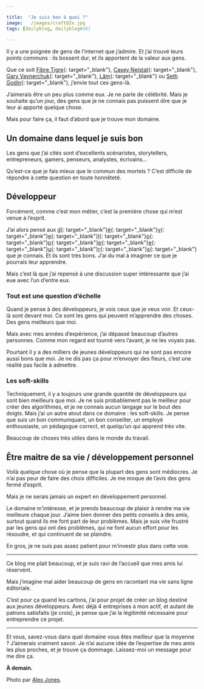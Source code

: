 ```yaml
---

title:  "Je suis bon à quoi ?"
image:   /images/craft@2x.jpg
tags: [dailyblog, dailyblog#26]
    
---
```


Il y a une poignée de gens de l’internet que j’admire. Et j’ai trouvé leurs points communs : ils bossent dur, et ils apportent de la valeur aux gens.

Que ce soit [Fibre Tigre](/merci-fibre-tigre){: target="_blank"}, [Casey Neistat](https://www.youtube.com/watch?v=WxfZkMm3wcg){: target="_blank"}, [Gary Vaynerchuk](https://www.youtube.com/user/GaryVaynerchuk){: target="_blank"}, [Lâm](http://lamhua.com){: target="_blank"} ou [Seth Godin](http://sethgodin.typepad.com){: target="_blank"}, j’envie tout ces gens-là.

J’aimerais être un peu plus comme eux. Je ne parle de célébrité. Mais je souhaite qu’un jour, des gens que je ne connais pas puissent dire que je leur ai apporté quelque chose.

Mais pour faire ça, il faut d’abord que je trouve mon domaine.

## Un domaine dans lequel je suis bon

Les gens que j’ai cités sont d’excellents scénaristes, storytellers, entrepreneurs, gamers, penseurs, analystes, écrivains…

Qu’est-ce que je fais mieux que le commun des mortels ? C’est difficile de répondre à cette question en toute honnêteté.

## Développeur

Forcément, comme c’est mon métier, c’est la première chose qui m’est venue à l’esprit.

J’ai alors pensé aux [d](https://twitter.com/Frulko){: target="_blank"}[é](https://twitter.com/StefanPATRICE){: target="_blank"}[v](https://twitter.com/viki53){: target="_blank"}[e](https://twitter.com/aynolor){: target="_blank"}[l](https://twitter.com/AlexanderFlink){: target="_blank"}[o](https://twitter.com/JourDePluie){: target="_blank"}[p](https://twitter.com/VivienCormier){: target="_blank"}[p](https://twitter.com/EmmanuelDurgoni){: target="_blank"}[e](https://twitter.com/guillaumeandre){: target="_blank"}[u](https://twitter.com/QuentinHocde){: target="_blank"}[r](https://twitter.com/nicolasdnl){: target="_blank"}[s](https://twitter.com/nicobush){: target="_blank"} que je connais. Et ils sont très bons. J’ai du mal à imaginer ce que je pourrais leur apprendre.

Mais c’est là que j’ai repensé à une discussion super intéressante que j’ai eue avec l’un d’entre eux.

### Tout est une question d’échelle

Quand je pense à des développeurs, je vois ceux que je veux voir. Et ceux-là sont devant moi. Ce sont les gens qui peuvent m’apprendre des choses. Des gens meilleurs que moi.

Mais avec mes années d’expérience, j’ai dépassé beaucoup d’autres personnes. Comme mon regard est tourné vers l’avant, je ne les voyais pas.

Pourtant il y a des milliers de jeunes développeurs qui ne sont pas encore aussi bons que moi. Je ne dis pas ça pour m’envoyer des fleurs, c’est une réalité pas facile à admettre.

### Les soft-skills

Techniquement, il y a toujours une grande quantité de développeurs qui sont bien meilleurs que moi. Je ne suis probablement pas le meilleur pour créer des algorithmes, et je ne connais aucun langage sur le bout des doigts. Mais j’ai un autre atout dans ce domaine : les soft-skills. Je pense que suis un bon communiquant, un bon conseiller, un employé enthousiaste, un pédagogue correct, et quelqu’un qui apprend très vite.

Beaucoup de choses très utiles dans le monde du travail.

## Être maitre de sa vie / développement personnel

Voilà quelque chose où je pense que la plupart des gens sont médiocres.
Je n’ai pas peur de faire des choix difficiles. Je me moque de l’avis des gens fermé d’esprit.

Mais je ne serais jamais un expert en développement personnel. 

Le domaine m’intéresse, et je prends beaucoup de plaisir à rendre ma vie meilleure chaque jour. J’aime bien donner des petits conseils à des amis, surtout quand ils me font part de leur problèmes. Mais je suis vite frustré par les gens qui ont des problèmes, qui ne font aucun effort pour les résoudre, et qui continuent de se plaindre.

En gros, je ne suis pas assez patient pour m’investir plus dans cette voie.

____ 

Ce blog me plait beaucoup, et je suis ravi de l’accueil que mes amis lui réservent.

Mais j’imagine mal aider beaucoup de gens en racontant ma vie sans ligne éditoriale.

C’est pour ça quand les cartons, j’ai pour projet de créer un blog destiné aux jeunes développeurs. Avec déjà 4 entreprises à mon actif, et autant de patrons satisfaits (je crois), je pense que j’ai la légitimité nécessaire pour entreprendre ce projet.

____

Et vous, savez-vous dans quel domaine vous êtes meilleur que la moyenne ? J’aimerais vraiment savoir. Je n’ai aucune idée de l’expertise de mes amis les plus proches, et je trouve ça dommage. Laissez-moi un message pour me dire ça.

**À demain.**

Photo par [Alex Jones](https://unsplash.com/alexjones).